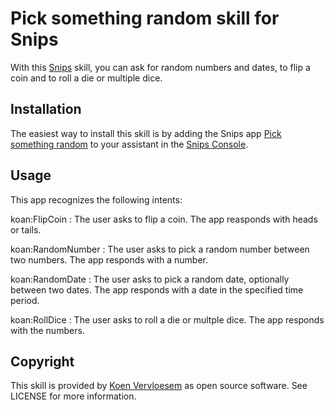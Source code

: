 # Pick something random skill for Snips 
With this [Snips](https://snips.ai/) skill, you can ask for random numbers and dates, to flip a coin and to roll a die or multiple dice.

## Installation
The easiest way to install this skill is by adding the Snips app [Pick something random](https://console.snips.ai/store/en/skill_NmlgOeBBO13) to your assistant in the [Snips Console](https://console.snips.ai).

## Usage
This app recognizes the following intents:

koan:FlipCoin
:  The user asks to flip a coin. The app reasponds with heads or tails. 

koan:RandomNumber
:  The user asks to pick a random number between two numbers. The app responds with a number.

koan:RandomDate
:  The user asks to pick a random date, optionally between two dates. The app responds with a date in the specified time period. 

koan:RollDice
:  The user asks to roll a die or multple dice. The app responds with the numbers. 

## Copyright
This skill is provided by [Koen Vervloesem](mailto:koen@vervloesem.eu) as open source software. See LICENSE for more information.
